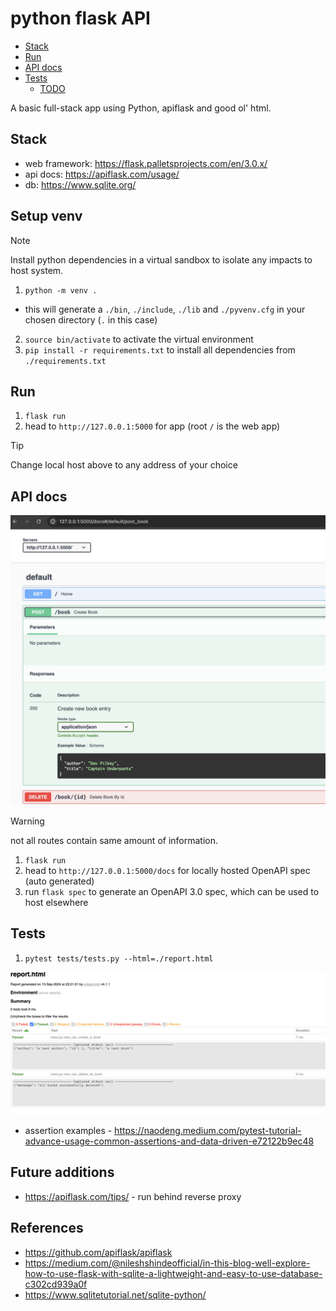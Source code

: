 # python flask API

- [Stack](#stack)
- [Run](#run)
- [API docs](#api-docs)
- [Tests](#tests)
  - [TODO](#todo)

A basic full-stack app using Python, apiflask and good ol' html.

## Stack

- web framework: https://flask.palletsprojects.com/en/3.0.x/
- api docs: https://apiflask.com/usage/
- db: https://www.sqlite.org/

## Setup venv

> [!NOTE]
> Install python dependencies in a virtual sandbox to isolate any impacts to host system.

1. `python -m venv .`
  - this will generate a `./bin`, `./include`, `./lib` and `./pyvenv.cfg` in your chosen directory (`.` in this case)
2. `source bin/activate` to activate the virtual environment
3. `pip install -r requirements.txt` to install all dependencies from `./requirements.txt`

## Run

1. `flask run`
2. head to `http://127.0.0.1:5000` for app (root `/` is the web app)

> [!TIP]
> Change local host above to any address of your choice

## API docs

![img](./assets/img-docs.png)

> [!WARNING]
> not all routes contain same amount of information.

1. `flask run`
2. head to `http://127.0.0.1:5000/docs` for locally hosted OpenAPI spec (auto generated)
3. run `flask spec` to generate an OpenAPI 3.0 spec, which can be used to host elsewhere

## Tests

1. `pytest tests/tests.py --html=./report.html`

![tests](./assets/img-tests.png)

- assertion examples - https://naodeng.medium.com/pytest-tutorial-advance-usage-common-assertions-and-data-driven-e72122b9ec48

## Future additions

- https://apiflask.com/tips/ - run behind reverse proxy

## References
- https://github.com/apiflask/apiflask
- https://medium.com/@nileshshindeofficial/in-this-blog-well-explore-how-to-use-flask-with-sqlite-a-lightweight-and-easy-to-use-database-c302cd939a0f
- https://www.sqlitetutorial.net/sqlite-python/